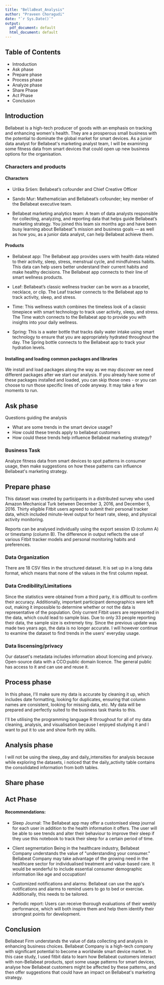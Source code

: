 ```yaml
---
title: "BellaBeat_Analysis"
author: "Praveen Choragudi"
date: "`r Sys.Date()`"
output:
  pdf_document: default
  html_document: default
---
```

## Table of Contents

* Introduction
* Ask phase
* Prepare phase
* Process phase
* Analyze phase
* Share Phase
* Act Phase
* Conclusion

## Introduction

 Bellabeat is a high-tech producer of goods with an emphasis on tracking and enhancing women's health. They are a prosperous small business with the potential to dominate the global market for smart devices. As a junior data analyst for Bellabeat's marketing analyst team, I will be examining some fitness data from smart devices that could open up new business options for the organisation.
 
### Characters and products

#### Characters

* Urška Sršen: Bellabeat’s cofounder and Chief Creative Officer
* Sando Mur: Mathematician and Bellabeat’s cofounder; key member of the Bellabeat executive team.

* Bellabeat marketing analytics team: A team of data analysts responsible for collecting, analyzing, and reporting data that helps guide Bellabeat’s marketing strategy. You joined this team six months ago and have been busy learning about Bellabeat’’s mission and business goals — as well as how you, as a junior data analyst, can help Bellabeat achieve them.

#### Products

* Bellabeat app: The Bellabeat app provides users with health data related to their activity, sleep, stress, menstrual cycle, and mindfulness habits. This data can help users better understand their current habits and make healthy decisions. The Bellabeat app connects to their line of smart wellness products.

* Leaf: Bellabeat’s classic wellness tracker can be worn as a bracelet, necklace, or clip. The Leaf tracker connects to the Bellabeat app to track activity, sleep, and stress.

* Time: This wellness watch combines the timeless look of a classic timepiece with smart technology to track user activity, sleep, and stress. The Time watch connects to the Bellabeat app to provide you with insights into your daily wellness.

* Spring: This is a water bottle that tracks daily water intake using smart technology to ensure that you are appropriately hydrated throughout the day. The Spring bottle connects to the Bellabeat app to track your hydration levels.

#### Installing and loading common packages and libraries

 We install and load packages along the way as we may discover we need different packages after we start our analysis. If you already have some of these packages installed and loaded, you can skip those ones - or you can choose to run those specific lines of code anyway. It may take a few moments to run.
 
## Ask phase
Questions guiding the analysis

* What are some trends in the smart device usage?
* How could these trends apply to bellabeat customers
* How could these trends help influence Bellabeat marketing strategy?

### Business Task

Analyze fitness data from smart devices to spot patterns in consumer usage, then make suggestions on how these patterns can influence Bellabeat's marketing strategy.

## Prepare phase

 This dataset was created by participants in a distributed survey who used Amazon Mechanical Turk between December 3, 2016, and December 5, 2016. Thirty eligible Fitbit users agreed to submit their personal tracker data, which included minute-level output for heart rate, sleep, and physical activity monitoring. 

 Reports can be analysed individually using the export session ID (column A) or timestamp (column B). The difference in output reflects the use of various Fitbit tracker models and personal monitoring habits and preferences.

### Data Organization

There are 18 CSV files in the structured dataset. It is set up in a long data format, which means that none of the values in the first column repeat.

### Data Credibility/Limitations

 Since the statistics were obtained from a third party, it is difficult to confirm their accuracy. Additionally, important participant demographics were left out, making it impossible to determine whether or not the data is representative of the population. Only current Fitbit users are represented in the data, which could lead to sample bias. 
 Due to only 33 people reporting their data, the sample size is extremely tiny. Since the previous update was made two years ago, the data is no longer accurate. I will however continue to examine the dataset to find trends in the users' everyday usage.

### Data liscensing/privacy

 Our dataset's metadata includes information about licencing and privacy. Open-source data with a CCO:public domain licence. The general public has access to it and can use and reuse it.
## Process phase

 In this phase, I'll make sure my data is accurate by cleaning it up, which includes date formatting, looking for duplicates, ensuring that column names are consistent, looking for missing data, etc. My data will be prepared and perfectly suited to the business task thanks to this. 

 I'll be utilising the programming language R throughout for all of my data cleaning, analysis, and visualisation because I enjoyed studying it and I want to put it to use and show forth my skills.
 
## Analysis phase

I will not be using the sleep_day and daily_intensities for analysis because while exploring the datasets, i noticed that the daily_activity table contains the consolidated information from both tables.

## Share phase

## Act Phase

#### Recommendations: 

* Sleep Journal: The Bellabeat app may offer a customised sleep journal for each user in addition to the health information it offers. The user will be able to see trends and alter their behaviour to improve their sleep if they use this notebook to track their sleep for a certain period of time. 

* Client segmentation Being in the healthcare industry, Bellabeat Company understands the value of "understanding your consumer." Bellabeat Company may take advantage of the growing need in the healthcare sector for individualised treatment and value-based care. It would be wonderful to include essential consumer demographic information like age and occupation!

* Customized notifications and alarms: Bellabeat can use the app's notifications and alarms to remind users to go to bed or exercise. Additionally, this needs to be tailored. 

* Periodic report: Users can receive thorough evaluations of their weekly performance, which will both inspire them and help them identify their strongest points for development.

## Conclusion

 Bellabeat Firm understands the value of data collecting and analysis in enhancing business choices. Bellabeat Company is a high-tech company with significant potential to become a worldwide smart device market. In this case study, I used fitbit data to learn how Bellabeat customers interact with non-Bellabeat products, spot some usage patterns for smart devices, analyse how Bellabeat customers might be affected by these patterns, and then offer suggestions that could have an impact on Bellabeat's marketing strategy.

